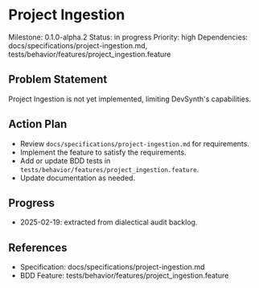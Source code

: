 # Project Ingestion
Milestone: 0.1.0-alpha.2
Status: in progress
Priority: high
Dependencies: docs/specifications/project-ingestion.md, tests/behavior/features/project_ingestion.feature

## Problem Statement
Project Ingestion is not yet implemented, limiting DevSynth's capabilities.


## Action Plan
- Review `docs/specifications/project-ingestion.md` for requirements.
- Implement the feature to satisfy the requirements.
- Add or update BDD tests in `tests/behavior/features/project_ingestion.feature`.
- Update documentation as needed.

## Progress
- 2025-02-19: extracted from dialectical audit backlog.

## References
- Specification: docs/specifications/project-ingestion.md
- BDD Feature: tests/behavior/features/project_ingestion.feature
